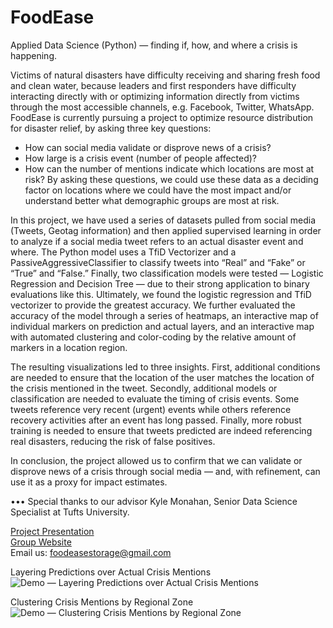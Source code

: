 # FoodEase
Applied Data Science (Python) — finding if, how, and where a crisis is happening.

Victims of natural disasters have difficulty receiving and sharing fresh food and clean water, because leaders and first responders have difficulty interacting directly with or optimizing information directly from victims through the most accessible channels, e.g. Facebook, Twitter, WhatsApp. FoodEase is currently pursuing a project to optimize resource distribution for disaster relief, by asking three key questions:
- How can social media validate or disprove news of a crisis?
- How large is a crisis event (number of people affected)?
- How can the number of mentions indicate which locations are most at risk?
By asking these questions, we could use these data as a deciding factor on locations where we could have the most impact and/or understand better what demographic groups are most at risk.

In this project, we have used a series of datasets pulled from social media (Tweets, Geotag information) and then applied supervised learning in order to analyze if a social media tweet refers to an actual disaster event and where. The Python model uses a TfiD Vectorizer and a PassiveAggressiveClassifier to classify tweets into “Real” and “Fake” or “True” and “False.” Finally, two classification models were tested — Logistic Regression and Decision Tree — due to their strong application to binary evaluations like this. Ultimately, we found the logistic regression and TfiD vectorizer to provide the greatest accuracy. We further evaluated the accuracy of the model through a series of heatmaps, an interactive map of individual markers on prediction and actual layers, and an interactive map with automated clustering and color-coding by the relative amount of markers in a location region.

The resulting visualizations led to three insights. First, additional conditions are needed to ensure that the location of the user matches the location of the crisis mentioned in the tweet. Secondly, additional models or classification are needed to evaluate the timing of crisis events. Some tweets reference very recent (urgent) events while others reference recovery activities after an event has long passed. Finally, more robust training is needed to ensure that tweets predicted are indeed referencing real disasters, reducing the risk of false positives.

In conclusion, the project allowed us to confirm that we can validate or disprove news of a crisis through social media — and, with refinement, can use it as a proxy for impact estimates.


••• Special thanks to our advisor Kyle Monahan, Senior Data Science Specialist at Tufts University.

[Project Presentation](https://tufts.box.com/s/snpwbzm4khselq0ow4xfujif7sdogwtu "FoodEase Presentation") <br>
[Group Website](https://foodeaseco.wixsite.com/relief) <br> Email us: foodeasestorage@gmail.com








Layering Predictions over Actual Crisis Mentions
![Demo — Layering Predictions over Actual Crisis Mentions](demo/InteractiveMap1_ZoomClick.gif)



Clustering Crisis Mentions by Regional Zone
![Demo — Clustering Crisis Mentions by Regional Zone](demo/InteractiveMap2_ZoomClick.gif)
